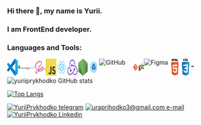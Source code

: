 ### Hi there 👋, my name is Yurii.

### I am FrontEnd developer.

### Languages and Tools:

<img align="left" alt="Visual Studio Code" width="25px" height ="40px" src="https://raw.githubusercontent.com/github/explore/80688e429a7d4ef2fca1e82350fe8e3517d3494d/topics/visual-studio-code/visual-studio-code.png" />
<img align="left" alt="MongoDB" width="40px" height ="40px"src="https://raw.githubusercontent.com/github/explore/80688e429a7d4ef2fca1e82350fe8e3517d3494d/topics/mongodb/mongodb.png" />
<img align="left" alt="Sass" width="25px" height ="40px"src="https://raw.githubusercontent.com/github/explore/80688e429a7d4ef2fca1e82350fe8e3517d3494d/topics/sass/sass.png" /> 
<img align="left" alt="JavaScript" width="25px"height ="40px" src="https://raw.githubusercontent.com/github/explore/80688e429a7d4ef2fca1e82350fe8e3517d3494d/topics/javascript/javascript.png" /> 
<img align="left" alt="React" width="25px"height ="40px" src="https://raw.githubusercontent.com/github/explore/80688e429a7d4ef2fca1e82350fe8e3517d3494d/topics/react/react.png" /> 
<img align="left" alt="Redux" width="25px" height ="40px"src="https://raw.githubusercontent.com/github/explore/80688e429a7d4ef2fca1e82350fe8e3517d3494d/topics/redux/redux.png" />
<img align="left" alt="Node.js" width="25px"height ="40px" src="https://raw.githubusercontent.com/github/explore/80688e429a7d4ef2fca1e82350fe8e3517d3494d/topics/nodejs/nodejs.png" />
<img align="left" alt="Webpack" width="25px"height ="40px" src="https://raw.githubusercontent.com/github/explore/80688e429a7d4ef2fca1e82350fe8e3517d3494d/topics/webpack/webpack.png" /> 
<img align="left" alt="GitHub"width="80px"height ="40px" src="https://img.shields.io/badge/github-%23121011.svg?style=for-the-badge&logo=github&logoColor=white" />
<img align="left" alt="Git" width="25px" height ="40px" src="https://raw.githubusercontent.com/github/explore/80688e429a7d4ef2fca1e82350fe8e3517d3494d/topics/git/git.png" />
<img align="left" alt="Figma" width="60px" height ="40px"src="https://img.shields.io/badge/figma-%23F24E1E.svg?style=for-the-badge&logo=figma&logoColor=white"/>
 <img align="left" alt="html5"width="25px"height ="40px"src="https://raw.githubusercontent.com/devicons/devicon/master/icons/html5/html5-original-wordmark.svg"/>
 <img align="left" 
 alt="css3"width="25px"height ="40px"src="https://raw.githubusercontent.com/devicons/devicon/master/icons/css3/css3-original-wordmark.svg"/>

### -

![yuriiprykhodko GitHub stats](https://github-readme-stats.vercel.app/api?username=yuriiprykhodko&show_icons=true&theme=vision-friendly-dark)

[![Top Langs](https://github-readme-stats.vercel.app/api/top-langs/?username=yuriiprykhodko&layout=compact)](https://github.com/yuriiprykhodko/github-readme-stats)

[![YuriiPrykhodko telegram](https://img.shields.io/badge/Telegram-%40YuriiPrykhodko-red?style=plastic&logo=telegram&link=https://t.me/YuriiPrykhodko)](https://t.me/YuriiPrykhodko)
[![uraprihodko3@gmail.com e-mail](https://img.shields.io/badge/Gmail-YuriiPrykhodko-green?style=plastic&logo=gmail&link=mailto:uraprihodko3@gmail.com)](uraprihodko3@gmail.com)
[![YuriiPrykhodko Linkedin](https://img.shields.io/badge/Linkedin-YuriiPrykhodko-blue?style=plastic&logo=Linkedin&link=https://www.linkedin.com/in/-yurii-prykhodko/)](https://www.linkedin.com/in/-yurii-prykhodko/)

